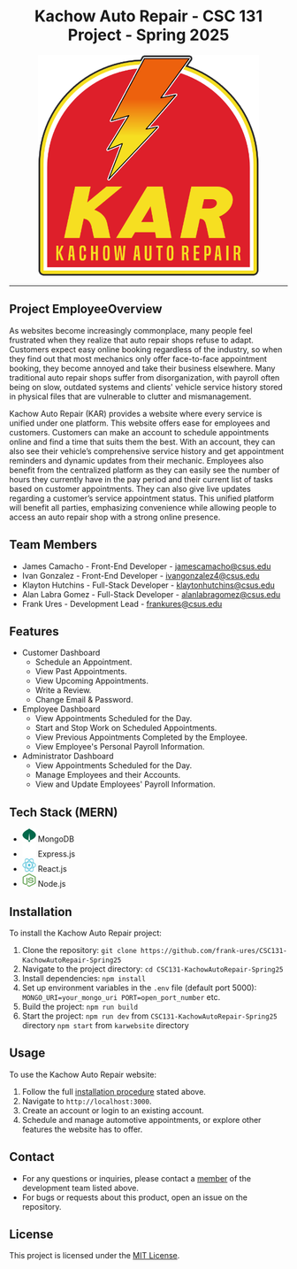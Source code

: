 <div align="center">
   <h1 align="center">Kachow Auto Repair - CSC 131 Project - Spring 2025</h1>
   <img src="./karwebsite/src/components/kar-logo.png" alt="Logo" width="400" height="400">
</div>

---

## Project EmployeeOverview

As websites become increasingly commonplace, many people feel frustrated when they realize that auto repair shops refuse to adapt. Customers expect easy online booking regardless of the industry, so when they find out that most mechanics only offer face-to-face appointment booking, they become annoyed and take their business elsewhere. Many traditional auto repair shops suffer from disorganization, with payroll often being on slow, outdated systems and clients' vehicle service history stored in physical files that are vulnerable to clutter and mismanagement.

Kachow Auto Repair (KAR) provides a website where every service is unified under one platform. This website offers ease for employees and customers. Customers can make an account to schedule appointments online and find a time that suits them the best. With an account, they can also see their vehicle’s comprehensive service history and get appointment reminders and dynamic updates from their mechanic. Employees also benefit from the centralized platform as they can easily see the number of hours they currently have in the pay period and their current list of tasks based on customer appointments. They can also give live updates regarding a customer’s service appointment status. This unified platform will benefit all parties, emphasizing convenience while allowing people to access an auto repair shop with a strong online presence.

## Team Members

* James Camacho - Front-End Developer - jamescamacho@csus.edu
* Ivan Gonzalez - Front-End Developer - ivangonzalez4@csus.edu
* Klayton Hutchins - Full-Stack Developer - klaytonhutchins@csus.edu
* Alan Labra Gomez - Full-Stack Developer - alanlabragomez@csus.edu
* Frank Ures - Development Lead - frankures@csus.edu

## Features

* Customer Dashboard
  * Schedule an Appointment.
  * View Past Appointments.
  * View Upcoming Appointments.
  * Write a Review.
  * Change Email & Password.
* Employee Dashboard
  * View Appointments Scheduled for the Day.
  * Start and Stop Work on Scheduled Appointments.
  * View Previous Appointments Completed by the Employee.
  * View Employee's Personal Payroll Information.
* Administrator Dashboard
  * View Appointments Scheduled for the Day.
  * Manage Employees and their Accounts.
  * View and Update Employees' Payroll Information.

## Tech Stack (MERN)

* <img src="./Frontend/public/images/mongodb.png" alt="MongoDB" width="24" height="24"> MongoDB
* <img src="./Frontend/public/images/expressjs.png" alt="ExpressJS" width="24" height="24"> Express.js
* <img src="./Frontend/public/images/reactjs.svg" alt="ReactJS" width="24" height="24"> React.js
* <img src="./Frontend/public/images/nodejs.svg" alt="NodeJS" width="24" height="24"> Node.js

## Installation

To install the Kachow Auto Repair project:

1. Clone the repository:
`git clone https://github.com/frank-ures/CSC131-KachowAutoRepair-Spring25`
2. Navigate to the project directory:
`cd CSC131-KachowAutoRepair-Spring25`
3. Install dependencies:
`npm install`
4. Set up environment variables in the `.env` file (default port 5000):
`MONGO_URI=your_mongo_uri
PORT=open_port_number`
etc.
5. Build the project:
`npm run build`
6. Start the project:
`npm run dev` from `CSC131-KachowAutoRepair-Spring25` directory
`npm start` from `karwebsite` directory

## Usage

To use the Kachow Auto Repair website:

1. Follow the full [installation procedure](#Installation) stated above.
2. Navigate to `http://localhost:3000`.
3. Create an account or login to an existing account.
4. Schedule and manage automotive appointments, or explore other features the website has to offer.

## Contact

* For any questions or inquiries, please contact a [member](#Team-Members) of the development team listed above.
* For bugs or requests about this product, open an issue on the repository.

## License

This project is licensed under the [MIT License](./license.txt).
